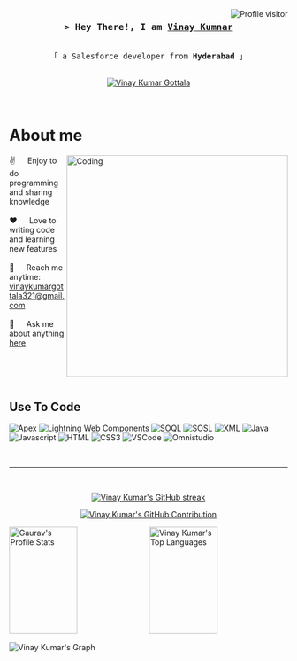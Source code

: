 <a href="https://komarev.com/ghpvc/?username=vinaykumarSalesforce">
  <img align="right" src="https://komarev.com/ghpvc/?username=vinaykumarSalesforce&label=Visitors&color=0e75b6&style=flat" alt="Profile visitor" />
</a>



<!-- Intro  -->
<h3 align="center">
        <samp>&gt; Hey There!, I am
                <b><a target="_blank" href="https://github.com/vinaykumarSalesforce">Vinay Kumnar</a></b>
        </samp>
</h3>


<p align="center"> 
  <samp>
    <br>
    「 a Salesforce developer from <b>Hyderabad</b> 」
    <br>
    <br>
  </samp>
</p>

<p align="center">




  
 <a href="https://www.linkedin.com/in/vinay-kumar-gottala-70584a271/" target="_blank">
  <img src="https://img.shields.io/badge/LinkedIn-0077B5?style=for-the-badge&logo=linkedin&logoColor=white" alt="Vinay Kumar Gottala"/>
 </a>
 
 

  
</p>
<br />

<!-- About Section -->
 # About me
 
<p>
<img align="right" alt="Coding" Width="400" src="https://cdn.dribbble.com/users/1162077/screenshots/3848914/programmer.gif">
  
 ✌️ &emsp; Enjoy to do programming and sharing knowledge <br/><br/>
 ❤️ &emsp; Love to writing code and learning new features<br/><br/>
 📧 &emsp; Reach me anytime: vinaykumargottala321@gmail.com<br/><br/>
 💬 &emsp; Ask me about anything [here](https://github.com/vinaykumarSalesforce/vinaykumarSalesforce/issues)

</p>

<br/>
<br/>
<br/>

## Use To Code
![Apex](https://img.shields.io/badge/Apex-%2300A1E0.svg?style=for-the-badge&logo=salesforce&logoColor=white)
![Lightning Web Components](https://img.shields.io/badge/Lightning_Web_Components-%2300A1E0.svg?style=for-the-badge&logo=salesforce&logoColor=white)
![SOQL](https://img.shields.io/badge/SOQL-%2300A1E0.svg?style=for-the-badge&logo=salesforce&logoColor=white)
![SOSL](https://img.shields.io/badge/SOSL-%2300A1E0.svg?style=for-the-badge&logo=salesforce&logoColor=white)
![XML](https://img.shields.io/badge/XML-%2300A1E0.svg?style=for-the-badge&logo=xml&logoColor=white)
![Java](https://img.shields.io/badge/java-%23ED8B00.svg?style=for-the-badge&logo=openjdk&logoColor=white)
![Javascript](https://img.shields.io/badge/Javascript-F0DB4F?style=for-the-badge&labelColor=black&logo=javascript&logoColor=F0DB4F)
![HTML](https://img.shields.io/badge/HTML5-E34F26?style=for-the-badge&logo=html5&logoColor=white)
![CSS3](https://img.shields.io/badge/CSS3-1572B6?style=for-the-badge&logo=css3&logoColor=white)
![VSCode](https://img.shields.io/badge/Visual_Studio-0078d7?style=for-the-badge&logo=visual%20studio&logoColor=white)
![Omnistudio](https://img.shields.io/badge/Omnistudio-%2300A1E0.svg?style=for-the-badge&logo=omnistudio&logoColor=white) <!-- Placeholder badge -->


<br/>
<hr/>
<br/>

<p align="center">
  <a href="https://github.com/vinaykumarSalesforce">
 
<img src="https://github-readme-streak-stats.herokuapp.com/?user=vinaykumarSalesforce&theme=radical&border=7F3FBF&background=0D1117" alt="Vinay Kumar's GitHub streak"/>
</a>

</p>

<p align="center">
  <a href="https://github.com/vinaykumarSalesforce">
    <img src="https://github-profile-summary-cards.vercel.app/api/cards/profile-details?username=vinaykumarSalesforce&theme=radical" alt="Vinay Kumar's GitHub Contribution"/>
  </a>
</p>

<a> 
    <a href="https://github.com/vinaykumarSalesforce"><img alt="Gaurav's Profile Stats" src="https://denvercoder1-github-readme-stats.vercel.app/api?username=vinaykumarSalesforce&show_icons=true&count_private=true&theme=react&border_color=7F3FBF&bg_color=0D1117&title_color=F85D7F&icon_color=F8D866" height="192px" width="49.5%"/></a>
  <a href="https://github.com/vinaykumarSalesforce"><img alt="Vinay Kumar's Top Languages" src="https://denvercoder1-github-readme-stats.vercel.app/api/top-langs/?username=vinaykumarSalesforce&langs_count=8&layout=compact&theme=react&border_color=7F3FBF&bg_color=0D1117&title_color=F85D7F&icon_color=F8D866" height="192px" width="49.5%"/></a>
  <br/>
</a>


![Vinay Kumar's Graph](https://github-readme-activity-graph.vercel.app/graph?username=vinaykumarSalesforce&custom_title=VinayKumar'S%20GitHub%20Activity%20Graph&bg_color=0D1117&color=7F3FBF&line=7F3FBF&point=7F3FBF&area_color=FFFFFF&title_color=FFFFFF&area=true)
